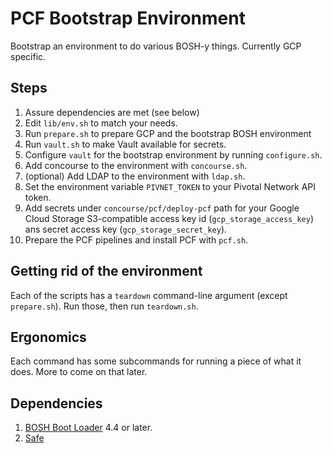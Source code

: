 # PCF Bootstrap Environment

Bootstrap an environment to do various BOSH-y things. Currently GCP specific.

## Steps

1. Assure dependencies are met (see below)
1. Edit `lib/env.sh` to match your needs.
1. Run `prepare.sh` to prepare GCP and the bootstrap BOSH environment
1. Run `vault.sh` to make Vault available for secrets.
1. Configure `vault` for the bootstrap environment by running `configure.sh`.
1. Add concourse to the environment with `concourse.sh`.
1. (optional) Add LDAP to the environment with `ldap.sh`.
1. Set the environment variable `PIVNET_TOKEN` to your Pivotal Network API token.
1. Add secrets under `concourse/pcf/deploy-pcf` path for your Google Cloud Storage
   S3-compatible access key id (`gcp_storage_access_key`) ans secret access key (`gcp_storage_secret_key`).
1. Prepare the PCF pipelines and install PCF with `pcf.sh`.

## Getting rid of the environment

Each of the scripts has a `teardown` command-line argument (except `prepare.sh`). Run those, then run `teardown.sh`.

## Ergonomics

Each command has some subcommands for running a piece of what it does. More to come on that later.

## Dependencies

1. [BOSH Boot Loader](https://github.com/cloudfoundry/bosh-bootloader) 4.4 or later.
2. [Safe](https://github.com/starkandwayne/safe)  
